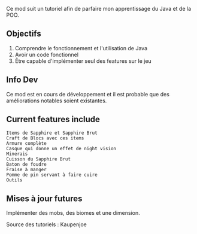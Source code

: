 Ce mod suit un tutoriel afin de parfaire mon apprentissage du Java et de la POO.

## Objectifs
1) Comprendre le fonctionnement et l'utilisation de Java
2) Avoir un code fonctionnel
3) Être capable d'implémenter seul des features sur le jeu

## Info Dev
Ce mod est en cours de développement et il est probable que des améliorations notables soient existantes.

## Current features include

    Items de Sapphire et Sapphire Brut
    Craft de Blocs avec ces items
    Armure complète
    Casque qui donne un effet de night vision
    Minerais
    Cuisson du Sapphire Brut
    Baton de foudre
    Fraise à manger
    Pomme de pin servant à faire cuire
    Outils

 
## Mises à jour futures
Implémenter des mobs, des biomes et une dimension.
 
Source des tutoriels : Kaupenjoe
